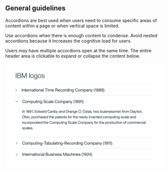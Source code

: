 ## General guidelines

Accordions are best used when users need to consume specific areas of content within a page or when vertical space is limited.

Use accordions when there is enough content to condense. Avoid nested accordions because it increases the cognitive load for users.

Users may have multiple accordions open at the same time. The entire header area is clickable to expand or collapse the content below.

![accordion example](images/accordion-usage-1.png)